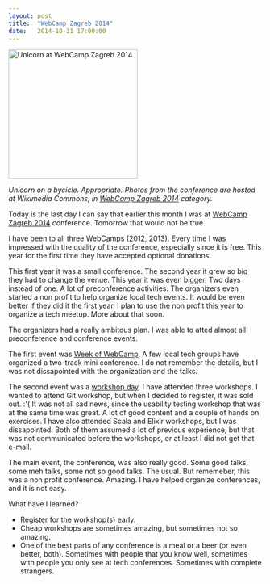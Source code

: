 ```yaml
---
layout: post
title:  "WebCamp Zagreb 2014"
date:   2014-10-31 17:00:00
---
```


<a title="By Zeljko.filipin (Own work) [CC-BY-SA-4.0 (http://creativecommons.org/licenses/by-sa/4.0)], via Wikimedia Commons" href="https://commons.wikimedia.org/wiki/File%3AUnicorn_at_WebCamp_Zagreb_2014.jpg"><img width="256" alt="Unicorn at WebCamp Zagreb 2014" src="//upload.wikimedia.org/wikipedia/commons/thumb/9/98/Unicorn_at_WebCamp_Zagreb_2014.jpg/256px-Unicorn_at_WebCamp_Zagreb_2014.jpg"/></a>

*Unicorn on a bycicle. Appropriate. Photos from the conference are hosted at Wikimedia Commons, in [WebCamp Zagreb 2014](https://commons.wikimedia.org/wiki/Category:WebCamp_Zagreb_2014) category.*

Today is the last day I can say that earlier this month I was at [WebCamp Zagreb 2014](http://2014.webcampzg.org/) conference. Tomorrow that would not be true.

I have been to all three WebCamps ([2012](http://filipin.zeljkofilipin.com/webcampzg-2012/), 2013). Every time I was impressed with the quality of the conference, especially since it is free. This year for the first time they have accepted optional donations.

This first year it was a small conference. The second year it grew so big they had to change the venue. This year it was even bigger. Two days instead of one. A lot of preconference activities. The organizers even started a non profit to help organize local tech events. It would be even better if they did it the first year. I plan to use the non profit this year to organize a tech meetup. More about that soon.

The organizers had a really ambitous plan. I was able to atted almost all preconference and conference events.

The first event was [Week of WebCamp](http://2014.webcampzg.org/week-of-webcamp/). A few local tech groups have organized a two-track mini conference. I do not remember the details, but I was not dissapointed with the organization and the talks.

The second event was a [workshop day](http://2014.webcampzg.org/workshops/). I have attended three workshops. I wanted to attend Git workshop, but when I decided to register, it was sold out. :'( It was not all sad news, since the usability testing workshop that was at the same time was great. A lot of good content and a couple of hands on exercises. I have also attended Scala and Elixir workshops, but I was dissapointed. Both of them assumed a lot of previous experience, but that was not communicated before the workshops, or at least I did not get that e-mail.

The main event, the conference, was also really good. Some good talks, some meh talks, some not so good talks. The usual. But rememeber, this was a non profit conference. Amazing. I have helped organize conferences, and it is not easy.

What have I learned?

- Register for the workshop(s) early.
- Cheap workshops are sometimes amazing, but sometimes not so amazing.
- One of the best parts of any conference is a meal or a beer (or even better, both). Sometimes with people that you know well, sometimes with people you only see at tech conferences. Sometimes with complete strangers.
